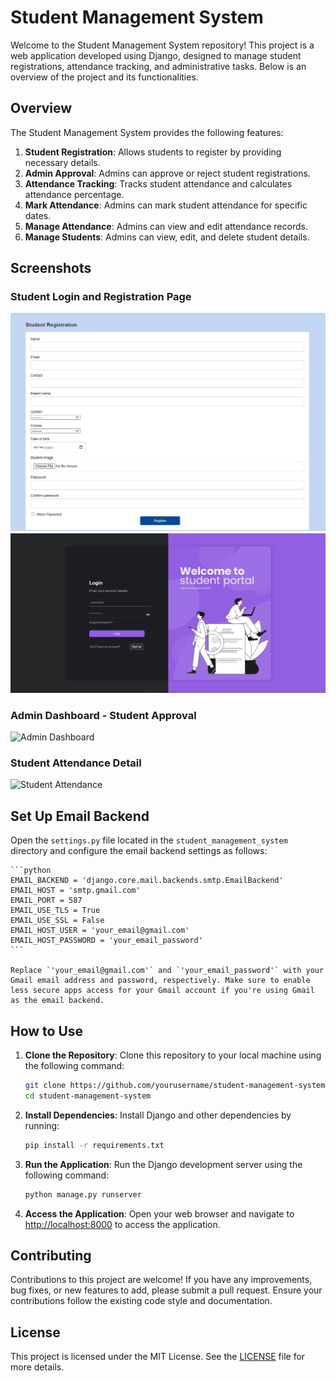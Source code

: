 # Student Management System

Welcome to the Student Management System repository! This project is a web application developed using Django, designed to manage student registrations, attendance tracking, and administrative tasks. Below is an overview of the project and its functionalities.

## Overview

The Student Management System provides the following features:

1. **Student Registration**: Allows students to register by providing necessary details.
2. **Admin Approval**: Admins can approve or reject student registrations.
3. **Attendance Tracking**: Tracks student attendance and calculates attendance percentage.
4. **Mark Attendance**: Admins can mark student attendance for specific dates.
5. **Manage Attendance**: Admins can view and edit attendance records.
6. **Manage Students**: Admins can view, edit, and delete student details.

## Screenshots

### Student Login and Registration Page
![Student Registration](screenshots/image2.jpg)
![Student Registration](screenshots/image1.jpg)

### Admin Dashboard - Student Approval
![Admin Dashboard](screenshots/admin_dashboard.png)

### Student Attendance Detail
![Student Attendance](screenshots/student_attendance_detail.png)


## Set Up Email Backend

Open the `settings.py` file located in the `student_management_system` directory and configure the email backend settings as follows:

    ```python
    EMAIL_BACKEND = 'django.core.mail.backends.smtp.EmailBackend'
    EMAIL_HOST = 'smtp.gmail.com'
    EMAIL_PORT = 587
    EMAIL_USE_TLS = True
    EMAIL_USE_SSL = False
    EMAIL_HOST_USER = 'your_email@gmail.com'
    EMAIL_HOST_PASSWORD = 'your_email_password'
    ```

    Replace `'your_email@gmail.com'` and `'your_email_password'` with your Gmail email address and password, respectively. Make sure to enable less secure apps access for your Gmail account if you're using Gmail as the email backend.

## How to Use

1. **Clone the Repository**: Clone this repository to your local machine using the following command:
    ```bash
    git clone https://github.com/yourusername/student-management-system.git
    cd student-management-system
    ```

2. **Install Dependencies**: Install Django and other dependencies by running:
    ```bash
    pip install -r requirements.txt
    ```

3. **Run the Application**: Run the Django development server using the following command:
    ```bash
    python manage.py runserver
    ```

4. **Access the Application**: Open your web browser and navigate to [http://localhost:8000](http://localhost:8000) to access the application.

## Contributing

Contributions to this project are welcome! If you have any improvements, bug fixes, or new features to add, please submit a pull request. Ensure your contributions follow the existing code style and documentation.

## License

This project is licensed under the MIT License. See the [LICENSE](LICENSE) file for more details.
